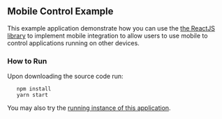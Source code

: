 ## Mobile Control Example
This example application demonstrate how you can use the [the ReactJS library](https://github.com/global-input/global-input-react) to implement mobile integration to allow users to use mobile to control applications running on other devices.

### How to Run
Upon downloading the source code run:
```
   npm install
   yarn start
```
You may also try the [running instance of this application](https://globalinput.co.uk/global-input-app/game-example). 
   
